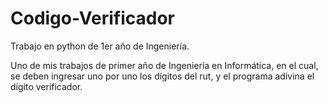 # Codigo-Verificador
Trabajo en python de 1er año de Ingeniería.

Uno de mis trabajos de primer año de Ingeniería en Informática, en el cual, se deben ingresar uno por uno los dígitos del rut, y el programa adivina el dígito verificador.
